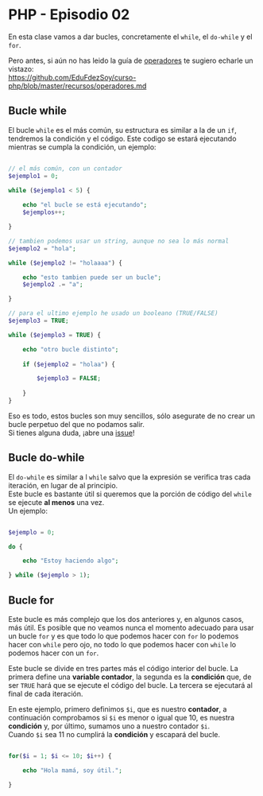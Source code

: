 # PHP - Episodio 02
En esta clase vamos a dar bucles, concretamente el `while`, el `do-while` y el `for`.  

Pero antes, si aún no has leido la guía de [operadores](https://github.com/EduFdezSoy/curso-php/blob/master/recursos/operadores.md) te sugiero echarle un vistazo:  
<https://github.com/EduFdezSoy/curso-php/blob/master/recursos/operadores.md>  

## Bucle while
El bucle `while` es el más común, su estructura es similar a la de un `if`, tendremos la condición y el código. Este codigo se estará ejecutando mientras se cumpla la condición, un ejemplo:

```php

// el más común, con un contador
$ejemplo1 = 0;

while ($ejemplo1 < 5) {
    
    echo "el bucle se está ejecutando";
    $ejemplos++;

}

// tambien podemos usar un string, aunque no sea lo más normal
$ejemplo2 = "hola";

while ($ejemplo2 != "holaaaa") {

    echo "esto tambien puede ser un bucle";
    $ejemplo2 .= "a";

}

// para el ultimo ejemplo he usado un booleano (TRUE/FALSE)
$ejemplo3 = TRUE;

while ($ejemplo3 = TRUE) {

    echo "otro bucle distinto";
    
    if ($ejemplo2 = "holaa") {

        $ejemplo3 = FALSE;
    
    }
}

```

Eso es todo, estos bucles son muy sencillos, sólo asegurate de no crear un bucle perpetuo del que no podamos salir.  
Si tienes alguna duda, ¡abre una [issue](https://github.com/EduFdezSoy/curso-php/issues)!  

## Bucle do-while
El `do-while` es similar a l `while` salvo que la expresión se verifica tras cada iteración, en lugar de al principio.  
Este bucle es bastante útil si queremos que la porción de código del `while` se ejecute **al menos** una vez.  
Un ejemplo:

```php

$ejemplo = 0;

do {

    echo "Estoy haciendo algo";

} while ($ejemplo > 1);

```

## Bucle for
Este bucle es más complejo que los dos anteriores y, en algunos casos, más útil. Es posible que no veamos nunca el momento adecuado para usar un bucle `for` y es que todo lo que podemos hacer con `for` lo podemos hacer con `while` pero ojo, no todo lo que podemos hacer con `while` lo podemos hacer con un `for`.  

Este bucle se divide en tres partes más el código interior del bucle. La primera define una **variable contador**, la segunda es la **condición** que, de ser `TRUE` hará que se ejecute el código del bucle. La tercera se ejecutará al final de cada iteración.  

En este ejemplo, primero definimos `$i`, que es nuestro **contador**, a continuación comprobamos si `$i` es menor o igual que 10, es nuestra **condición** y, por último, sumamos uno a nuestro contador `$i`.  
Cuando `$i` sea 11 no cumplirá la **condición** y escapará del bucle.

```php

for($i = 1; $i <= 10; $i++) {

    echo "Hola mamá, soy útil.";

}

```

